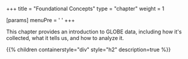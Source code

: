+++
title = "Foundational Concepts"
type = "chapter"
weight = 1

[params]
  menuPre = '<i class="fa-solid fa-map-location-dot"></i> '
+++

This chapter provides an introduction to GLOBE data, including how it's collected, what it tells us, and how to analyze it.

{{% children containerstyle="div" style="h2" description=true %}}